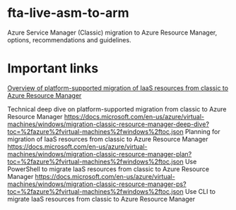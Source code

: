 # fta-live-asm-to-arm
Azure Service Manager (Classic) migration to Azure Resource Manager, options, recommendations and guidelines.


# Important links
[Overview of platform-supported migration of IaaS resources from classic to Azure Resource Manager](https://docs.microsoft.com/en-us/azure/virtual-machines/windows/migration-classic-resource-manager-overview?toc=%2fazure%2fvirtual-machines%2fwindows%2ftoc.json)

Technical deep dive on platform-supported migration from classic to Azure Resource Manager
https://docs.microsoft.com/en-us/azure/virtual-machines/windows/migration-classic-resource-manager-deep-dive?toc=%2fazure%2fvirtual-machines%2fwindows%2ftoc.json
Planning for migration of IaaS resources from classic to Azure Resource Manager
https://docs.microsoft.com/en-us/azure/virtual-machines/windows/migration-classic-resource-manager-plan?toc=%2fazure%2fvirtual-machines%2fwindows%2ftoc.json
Use PowerShell to migrate IaaS resources from classic to Azure Resource Manager
https://docs.microsoft.com/en-us/azure/virtual-machines/windows/migration-classic-resource-manager-ps?toc=%2fazure%2fvirtual-machines%2fwindows%2ftoc.json
Use CLI to migrate IaaS resources from classic to Azure Resource Manager
